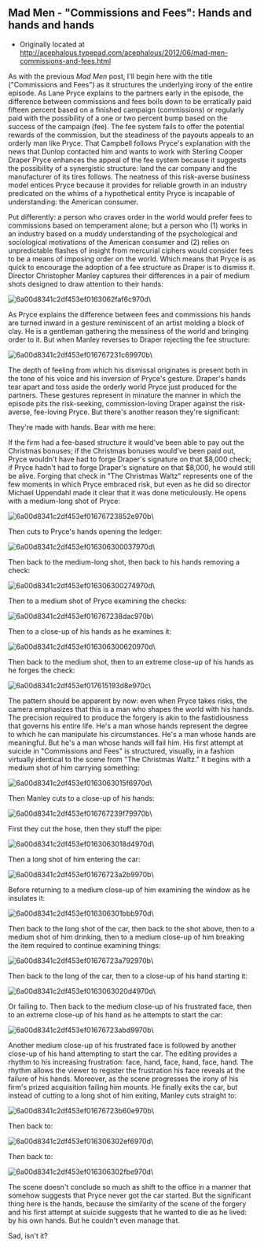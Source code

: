 ## Mad Men - "Commissions and Fees": Hands and hands and hands

 * Originally located at http://acephalous.typepad.com/acephalous/2012/06/mad-men-commissions-and-fees.html

As with the previous *Mad Men* post, I'll begin here with the title ("Commissions and Fees") as it structures the underlying irony of the entire episode. As Lane Pryce explains to the partners early in the episode, the difference between commissions and fees boils down to be erratically paid fifteen percent based on a finished campaign (commissions) or regularly paid with the possibility of a one or two percent bump based on the success of the campaign (fee). The fee system fails to offer the potential rewards of the commission, but the steadiness of the payouts appeals to an orderly man like Pryce. That Campbell follows Pryce's explanation with the news that Dunlop contacted him and wants to work with Sterling Cooper Draper Pryce enhances the appeal of the fee system because it suggests the possibility of a synergistic structure: land the car company and the manufacturer of its tires follows. The neatness of this risk-averse business model entices Pryce because it provides for reliable growth in an industry predicated on the whims of a hypothetical entity Pryce is incapable of understanding: the American consumer.

Put differently: a person who craves order in the world would prefer fees to commissions based on temperament alone; but a person who (1) works in an industry based on a muddy understanding of the psychological and sociological motivations of the American consumer and (2) relies on unpredictable flashes of insight from mercurial ciphers would consider fees to be a means of imposing order on the world. Which means that Pryce is as quick to encourage the adoption of a fee structure as Draper is to dismiss it. Director Christopher Manley captures their differences in a pair of medium shots designed to draw attention to their hands:

![6a00d8341c2df453ef0163062faf6c970d](images/tv/mad-men-commissions-and-fees/6a00d8341c2df453ef0163062faf6c970d.png)\ 

As Pryce explains the difference between fees and commissions his hands are turned inward in a gesture reminiscent of an artist molding a block of clay. He is a gentleman gathering the messiness of the world and bringing order to it. But when Manley reverses to Draper rejecting the fee structure:

![6a00d8341c2df453ef016767231c69970b](images/tv/mad-men-commissions-and-fees/6a00d8341c2df453ef016767231c69970b.png)\ 

The depth of feeling from which his dismissal originates is present both in the tone of his voice and his inversion of Pryce's gesture. Draper's hands tear apart and toss aside the orderly world Pryce just produced for the partners. These gestures represent in minature the manner in which the episode pits the risk-seeking, commission-loving Draper against the risk-averse, fee-loving Pryce. But there's another reason they're significant:

They're made with hands. Bear with me here:

If the firm had a fee-based structure it would've been able to pay out the Christmas bonuses; if the Christmas bonuses would've been paid out, Pryce wouldn't have had to forge Draper's signature on that $8,000 check; if Pryce hadn't had to forge Draper's signature on that $8,000, he would still be alive. Forging that check in "The Christmas Waltz" represents one of the few moments in which Pryce embraced risk, but even as he did so director Michael Uppendahl made it clear that it was done meticulously. He opens with a medium-long shot of Pryce:

![6a00d8341c2df453ef01676723852e970b](images/tv/mad-men-commissions-and-fees/6a00d8341c2df453ef01676723852e970b.png)\ 

Then cuts to Pryce's hands opening the ledger:

![6a00d8341c2df453ef016306300037970d](images/tv/mad-men-commissions-and-fees/6a00d8341c2df453ef016306300037970d.png)\ 

Then back to the medium-long shot, then back to his hands removing a check:

![6a00d8341c2df453ef016306300274970d](images/tv/mad-men-commissions-and-fees/6a00d8341c2df453ef016306300274970d.png)\ 

Then to a medium shot of Pryce examining the checks:

![6a00d8341c2df453ef016767238dac970b](images/tv/mad-men-commissions-and-fees/6a00d8341c2df453ef016767238dac970b.png)\ 

Then to a close-up of his hands as he examines it:

![6a00d8341c2df453ef016306300620970d](images/tv/mad-men-commissions-and-fees/6a00d8341c2df453ef016306300620970d.png)\ 

Then back to the medium shot, then to an extreme close-up of his hands as he forges the check:

![6a00d8341c2df453ef017615193d8e970c](images/tv/mad-men-commissions-and-fees/6a00d8341c2df453ef017615193d8e970c.png)\ 

The pattern should be apparent by now: even when Pryce takes risks, the camera emphasizes that this is a man who shapes the world with his hands. The precision required to produce the forgery is akin to the fastidiousness that governs his entire life. He's a man whose hands represent the degree to which he can manipulate his circumstances. He's a man whose hands are meaningful. But he's a man whose hands will fail him. His first attempt at suicide in "Commissions and Fees" is structured, visually, in a fashion virtually identical to the scene from "The Christmas Waltz." It begins with a medium shot of him carrying something:

![6a00d8341c2df453ef0163063015f6970d](images/tv/mad-men-commissions-and-fees/6a00d8341c2df453ef0163063015f6970d.png)\ 

Then Manley cuts to a close-up of his hands:

![6a00d8341c2df453ef016767239f79970b](images/tv/mad-men-commissions-and-fees/6a00d8341c2df453ef016767239f79970b.png)\ 

First they cut the hose, then they stuff the pipe:

![6a00d8341c2df453ef0163063018d4970d](images/tv/mad-men-commissions-and-fees/6a00d8341c2df453ef0163063018d4970d.png)\ 

Then a long shot of him entering the car:

![6a00d8341c2df453ef01676723a2b9970b](images/tv/mad-men-commissions-and-fees/6a00d8341c2df453ef01676723a2b9970b.png)\ 

Before returning to a medium close-up of him examining the window as he insulates it:

![6a00d8341c2df453ef016306301bbb970d](images/tv/mad-men-commissions-and-fees/6a00d8341c2df453ef016306301bbb970d.png)\ 

Then back to the long shot of the car, then back to the shot above, then to a medium shot of him drinking, then to a medium close-up of him breaking the item required to continue examining things:

![6a00d8341c2df453ef01676723a792970b](images/tv/mad-men-commissions-and-fees/6a00d8341c2df453ef01676723a792970b.png)\ 

Then back to the long of the car, then to a close-up of his hand starting it:

![6a00d8341c2df453ef0163063020d4970d](images/tv/mad-men-commissions-and-fees/6a00d8341c2df453ef0163063020d4970d.png)\ 

Or failing to. Then back to the medium close-up of his frustrated face, then to an extreme close-up of his hand as he attempts to start the car:

![6a00d8341c2df453ef01676723abd9970b](images/tv/mad-men-commissions-and-fees/6a00d8341c2df453ef01676723abd9970b.png)\ 

Another medium close-up of his frustrated face is followed by another close-up of his hand attempting to start the car. The editing provides a rhythm to his increasing frustration: face, hand, face, hand, face, hand. The rhythm allows the viewer to register the frustration his face reveals at the failure of his hands. Moreover, as the scene progresses the irony of his firm's prized acquisition failing him mounts. He finally exits the car, but instead of cutting to a long shot of him exiting, Manley cuts straight to:

![6a00d8341c2df453ef01676723b60e970b](images/tv/mad-men-commissions-and-fees/6a00d8341c2df453ef01676723b60e970b.png)\ 

Then back to:

![6a00d8341c2df453ef016306302ef6970d](images/tv/mad-men-commissions-and-fees/6a00d8341c2df453ef016306302ef6970d.png)\ 

Then back to:

![6a00d8341c2df453ef016306302fbe970d](images/tv/mad-men-commissions-and-fees/6a00d8341c2df453ef016306302fbe970d.png)\ 

The scene doesn't conclude so much as shift to the office in a manner that somehow suggests that Pryce never got the car started. But the significant thing here is the hands, because the similarity of the scene of the forgery and his first attempt at suicide suggests that he wanted to die as he lived: by his own hands. But he couldn't even manage that.

Sad, isn't it?
